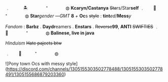 ﹒　　　🏝️　　　　⁺　　　　◍
       **Kcaryn/Castanya**
	~~Sta~~rs/Star**self**
﹒　　🌊　　　　⁺　　　　◍
**Star***gender*
—*GMT* **8** *+*
**Oc**s ~~style~~ : **tint***ed*/**Mess***y*

*Fandom* : **Barbz** . **Daydr**eamers . **Enstars** . ~~Reverse~~**99**,
**ANTI** ~~SWIFTIES~~
﹒　🏮　　　　⁺　　　　◍
**Balinese, live in java** 

*Hinduism* ~~Hate pajeets btw~~

﹒　　🍨　　　⁺　　　　◍

![Pony town Ocs with messy style] (https://discord.com/channels/1305155303502778488/1305155303502778491/1305155686879203360)
